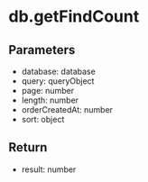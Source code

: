 # db.getFindCount

## Parameters
- database: database
- query: queryObject
- page: number
- length: number
- orderCreatedAt: number
- sort: object


## Return
- result: number
